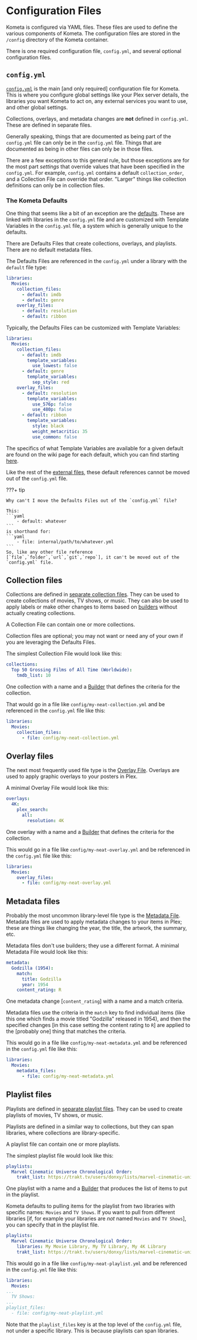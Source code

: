 # Configuration Files

Kometa is configured via YAML files. These files are used to define the various components of Kometa. 
The configuration files are stored in the `/config` directory of the Kometa container.

There is one required configuration file, `config.yml`, and several optional configuration files. 

## `config.yml`

[`config.yml`](../../config/overview.md) is the main [and only required] configuration file for Kometa. This is where you configure global settings like your Plex server details, 
the libraries you want Kometa to act on, any external services you want to use, and other global settings.

Collections, overlays, and metadata changes are **not** defined in `config.yml`. These are defined in separate files.

Generally speaking, things that are documented as being part of the `config.yml` file can only be in the `config.yml` file. 
Things that are documented as being in other files can only be in those files.

There are a few exceptions to this general rule, but those exceptions are for the most part *settings* that override values that have been specified in the `config.yml`. 
For example, `config.yml` contains a default `collection_order`, and a Collection File can override that order. 
"Larger" things like collection definitions can only be in collection files.

### The Kometa Defaults

One thing that seems like a bit of an exception are the [defaults](../../defaults/guide.md). These are linked with libraries in the `config.yml` file 
and are customized with Template Variables in the `config.yml` file, a system which is generally unique to the defaults.

There are Defaults Files that create collections, overlays, and playlists. There are no default metadata files.

The Defaults Files are referenced in the `config.yml` under a library with the `default` file type:

```yaml
libraries:
  Movies:
    collection_files:
      - default: imdb
      - default: genre
    overlay_files:
      - default: resolution
      - default: ribbon
```

Typically, the Defaults Files can be customized with Template Variables:

```yaml
libraries:
  Movies:
    collection_files:
      - default: imdb
        template_variables:
          use_lowest: false 
      - default: genre
        template_variables:
          sep_style: red 
    overlay_files:
      - default: resolution
        template_variables:
          use_576p: false
          use_480p: false
      - default: ribbon
        template_variables:
          style: black
          weight_metacritic: 35
          use_common: false
```

The specifics of what Template Variables are available for a given default are found on the wiki page for each default, which you can find starting [here](../../defaults/guide.md).

Like the rest of the [external files](../../config/file_types.md), these default references cannot be moved out of the `config.yml` file.

???+ tip

    Why can't I move the Defaults Files out of the `config.yml` file?

    This:
    ```yaml
        - default: whatever
    ```
    is shorthand for:
    ```yaml
        - file: internal/path/to/whatever.yml
    ```
    So, like any other file reference [`file`,`folder`,`url`,`git`,`repo`], it can't be moved out of the `config.yml` file.

## Collection files

Collections are defined in [separate collection files](../../files/collections.md). They can be used to create collections of movies, TV shows, or music.
They can also be used to apply labels or make other changes to items based on [builders](../../files/builders/overview.md) without actually creating collections.

A Collection File can contain one or more collections.

Collection files are optional; you may not want or need any of your own if you are leveraging the Defaults Files.

The simplest Collection File would look like this:

```yaml
collections: 
  Top 50 Grossing Films of All Time (Worldwide):
    tmdb_list: 10 
```

One collection with a name and a [Builder](../../files/builders/overview.md) that defines the criteria for the collection.

That would go in a file like `config/my-neat-collection.yml` and be referenced in the `config.yml` file like this:

```yaml
libraries:
  Movies:
    collection_files:
      - file: config/my-neat-collection.yml
```

## Overlay files

The next most frequently used file type is the [Overlay File](../../files/overlays.md). Overlays are used to apply graphic overlays to your posters in Plex.

A minimal Overlay File would look like this:

```yaml
overlays:
  4K:
    plex_search:
      all:
        resolution: 4K
```

One overlay with a name and a [Builder](../../files/builders/overview.md) that defines the criteria for the collection.

This would go in a file like `config/my-neat-overlay.yml` and be referenced in the `config.yml` file like this:

```yaml
libraries:
  Movies:
    overlay_files:
      - file: config/my-neat-overlay.yml
```

## Metadata files

Probably the most uncommon library-level file type is the [Metadata File](../../files/metadata.md). Metadata files are used to apply metadata changes to your items in Plex; 
these are things like changing the year, the title, the artwork, the summary, etc.

Metadata files don't use builders; they use a different format. A minimal Metadata File would look like this:

```yaml
metadata:
  Godzilla (1954):
    match:
      title: Godzilla
      year: 1954
    content_rating: R
```

One metadata change [`content_rating`] with a name and a match criteria.

Metadata files use the criteria in the `match` key to find individual items (like this one which finds a movie titled "Godzilla" released in 1954), 
and then the specified changes [in this case setting the content rating to `R`] are applied to the [probably one] thing that matches the criteria.

This would go in a file like `config/my-neat-metadata.yml` and be referenced in the `config.yml` file like this:

```yaml
libraries:
  Movies:
    metadata_files:
      - file: config/my-neat-metadata.yml
```

## Playlist files

Playlists are defined in [separate playlist files](../../files/playlists.md). They can be used to create playlists of movies, TV shows, or music.

Playlists are defined in a similar way to collections, but they can span libraries, where collections are library-specific.

A playlist file can contain one or more playlists.

The simplest playlist file would look like this:

```yaml
playlists: 
  Marvel Cinematic Universe Chronological Order:
    trakt_list: https://trakt.tv/users/donxy/lists/marvel-cinematic-universe
```

One playlist with a name and a [Builder](../../files/builders/overview.md) that produces the list of items to put in the playlist.

Kometa defaults to pulling items for the playlist from two libraries with specific names: `Movies` and `TV Shows`. 
If you want to pull from different libraries [if, for example your libraries are *not* named `Movies` and `TV Shows`], you can specify that in the playlist file.

```yaml
playlists: 
  Marvel Cinematic Universe Chronological Order:
    libraries: My Movie Library, My TV Library, My 4K Library  
    trakt_list: https://trakt.tv/users/donxy/lists/marvel-cinematic-universe
```

This would go in a file like `config/my-neat-playlist.yml` and be referenced in the `config.yml` file like this:

```yaml
libraries:
  Movies:
...
  TV Shows:
...
playlist_files:
  - file: config/my-neat-playlist.yml
```

Note that the `playlist_files` key is at the top level of the `config.yml` file, not under a specific library. This is because playlists can span libraries.
